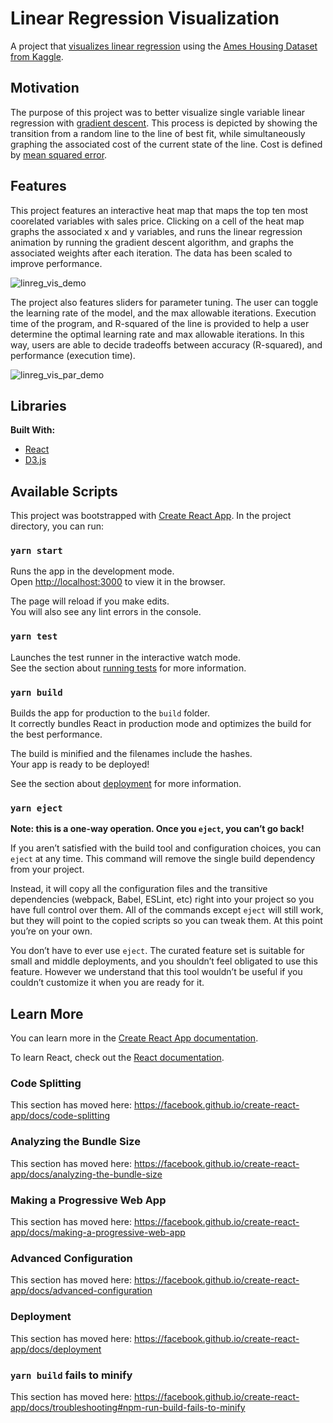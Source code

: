 # Linear Regression Visualization 

A project that [visualizes linear regression](https://lin-reg-visualization.herokuapp.com/) using the [Ames Housing Dataset from Kaggle](https://www.kaggle.com/c/house-prices-advanced-regression-techniques/data). 

## Motivation 

The purpose of this project was to better visualize single variable linear regression with [gradient descent](https://en.wikipedia.org/wiki/Gradient_descent). This process is depicted by showing the transition from a random line to the line of best fit, while simultaneously graphing the associated cost of the current state of the line. Cost is defined by [mean squared error](https://en.wikipedia.org/wiki/Mean_squared_error). 

## Features 

This project features an interactive heat map that maps the top ten most coorelated variables with sales price. Clicking on a cell of the heat map graphs the associated x and y variables, and runs the linear regression animation by running the gradient descent algorithm, and graphs the associated weights after each iteration. The data has been scaled to improve performance. 

![linreg_vis_demo](https://user-images.githubusercontent.com/62442387/89074805-0a7a0c00-d34b-11ea-8dd9-ca5e7f189e97.gif)

The project also features sliders for parameter tuning. The user can toggle the learning rate of the model, and the max allowable iterations. Execution time of the program, and R-squared of the line is provided to help a user determine the optimal learning rate and max allowable iterations. In this way, users are able to decide tradeoffs between accuracy (R-squared), and performance (execution time).

![linreg_vis_par_demo](https://user-images.githubusercontent.com/62442387/89076624-aa856480-d34e-11ea-945d-4d14a83bf2fc.gif)

## Libraries 

**Built With:**
  * [React](https://reactjs.org/)
  * [D3.js](https://d3js.org/)

## Available Scripts

This project was bootstrapped with [Create React App](https://github.com/facebook/create-react-app).
In the project directory, you can run:

### `yarn start`

Runs the app in the development mode.<br />
Open [http://localhost:3000](http://localhost:3000) to view it in the browser.

The page will reload if you make edits.<br />
You will also see any lint errors in the console.

### `yarn test`

Launches the test runner in the interactive watch mode.<br />
See the section about [running tests](https://facebook.github.io/create-react-app/docs/running-tests) for more information.

### `yarn build`

Builds the app for production to the `build` folder.<br />
It correctly bundles React in production mode and optimizes the build for the best performance.

The build is minified and the filenames include the hashes.<br />
Your app is ready to be deployed!

See the section about [deployment](https://facebook.github.io/create-react-app/docs/deployment) for more information.

### `yarn eject`

**Note: this is a one-way operation. Once you `eject`, you can’t go back!**

If you aren’t satisfied with the build tool and configuration choices, you can `eject` at any time. This command will remove the single build dependency from your project.

Instead, it will copy all the configuration files and the transitive dependencies (webpack, Babel, ESLint, etc) right into your project so you have full control over them. All of the commands except `eject` will still work, but they will point to the copied scripts so you can tweak them. At this point you’re on your own.

You don’t have to ever use `eject`. The curated feature set is suitable for small and middle deployments, and you shouldn’t feel obligated to use this feature. However we understand that this tool wouldn’t be useful if you couldn’t customize it when you are ready for it.

## Learn More

You can learn more in the [Create React App documentation](https://facebook.github.io/create-react-app/docs/getting-started).

To learn React, check out the [React documentation](https://reactjs.org/).

### Code Splitting

This section has moved here: https://facebook.github.io/create-react-app/docs/code-splitting

### Analyzing the Bundle Size

This section has moved here: https://facebook.github.io/create-react-app/docs/analyzing-the-bundle-size

### Making a Progressive Web App

This section has moved here: https://facebook.github.io/create-react-app/docs/making-a-progressive-web-app

### Advanced Configuration

This section has moved here: https://facebook.github.io/create-react-app/docs/advanced-configuration

### Deployment

This section has moved here: https://facebook.github.io/create-react-app/docs/deployment

### `yarn build` fails to minify

This section has moved here: https://facebook.github.io/create-react-app/docs/troubleshooting#npm-run-build-fails-to-minify
